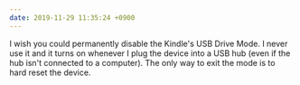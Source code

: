 ```yaml
---
date: 2019-11-29 11:35:24 +0900
---
```

I wish you could permanently disable the Kindle's USB Drive Mode. I never use it and it turns on whenever I plug the device into a USB hub (even if the hub isn't connected to a computer). The only way to exit the mode is to hard reset the device.
